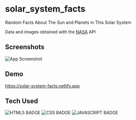 # solar_system_facts

Random Facts About The Sun and Planets in This Solar System

Data and images obtained with the [NASA](api.nasa.gov) API

## Screenshots

![App Screenshot](https://via.placeholder.com/468x300?text=App+Screenshot+Here)


## Demo

https://solar-system-facts.netlify.app


## Tech Used

![HTML5 BADGE](https://img.shields.io/static/v1?label=|&message=HTML5&color=03989E&style=plastic&logo=html5)  ![CSS BADGE](https://img.shields.io/static/v1?label=|&message=CSS3&color=03989e&style=plastic&logo=css3)  ![JAVASCRIPT BADGE](https://img.shields.io/static/v1?label=|&message=JAVASCRIPT&color=03989e&style=plastic&logo=javascript)
